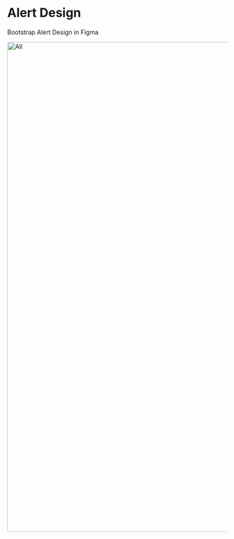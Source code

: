 # Alert Design
Bootstrap Alert Design in Figma

<img width="1124" alt="All" src="https://github.com/bhaumikpatel/alert-design/assets/1846228/5e9fce04-a79f-4e80-ba3c-99d17e5edd84">
